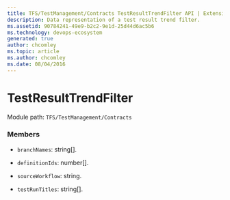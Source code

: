 ```yaml
---
title: TFS/TestManagement/Contracts TestResultTrendFilter API | Extensions for Azure DevOps Services
description: Data representation of a test result trend filter.
ms.assetid: 90784241-49e9-b2c2-9e1d-25d44d6ac5b6
ms.technology: devops-ecosystem
generated: true
author: chcomley
ms.topic: article
ms.author: chcomley
ms.date: 08/04/2016
---
```


# TestResultTrendFilter

Module path: `TFS/TestManagement/Contracts`


### Members

* `branchNames`: string[]. 

* `definitionIds`: number[]. 

* `sourceWorkflow`: string. 

* `testRunTitles`: string[]. 

